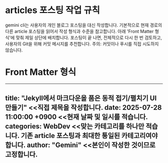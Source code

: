 # articles 포스팅 작업 규칙
gemini cli는 사용자의 개인 블로그 포스팅을 대신 작성합니다.
기본적으로 현재 경로의 다른 article 포스팅을 읽어서 작성 형식과 수준을 참고합니다.
아래 'Front Matter 형식'에 맞춰 제일 상단에 배치합니다.
포스팅이 끝 나면, 전체적으로 다시 한 번 검토하고, 사용자의 Git을 위해 커밋 메시지를 추천합니다.
주의: 커밋이나 푸시를 직접 시도하지 않습니다.

# Front Matter 형식
---
title: "Jekyll에서 마크다운을 품은 동적 접기/펼치기 UI 만들기" <<직접 제목을 작성합니다.
date:   2025-07-28 11:00:00 +0900 <<현재 날짜 및 일시를 적습니다.
categories: WebDev <<맞는 카테고리를 하나만 적습니다. 기존 article 포스팅과 최대한 통일된 카테고리여야 합니다.
author: "Gemini"  <<본인이 작성한 것이므로 고정합니다.
---
